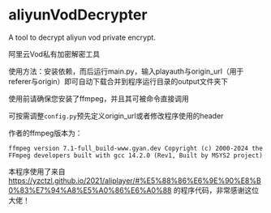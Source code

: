 # aliyunVodDecrypter
A tool to decrypt aliyun vod private encrypt.

阿里云Vod私有加密解密工具

使用方法：安装依赖，而后运行main.py，输入playauth与origin_url（用于referer与origin）即可自动下载合并到程序运行目录的output文件夹下

使用前请确保您安装了ffmpeg，并且其可被命令直接调用

可按需调整`config.py`预先定义origin_url或者修改程序使用的header

作者的ffmpeg版本为：

`ffmpeg version 7.1-full_build-www.gyan.dev Copyright (c) 2000-2024 the FFmpeg developers
  built with gcc 14.2.0 (Rev1, Built by MSYS2 project)
`

本程序使用了来自 https://yzctzl.github.io/2021/aliplayer/#%E5%88%86%E6%9E%90%E8%B0%83%E7%94%A8%E5%A0%86%E6%A0%88 的程序代码，非常感谢这位大佬！
